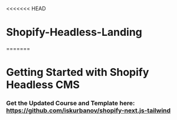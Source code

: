 <<<<<<< HEAD
# Shopify-Headless-Landing
=======
# Getting Started with Shopify Headless CMS

### Get the **Updated Course and Template** here: https://github.com/iskurbanov/shopify-next.js-tailwind

